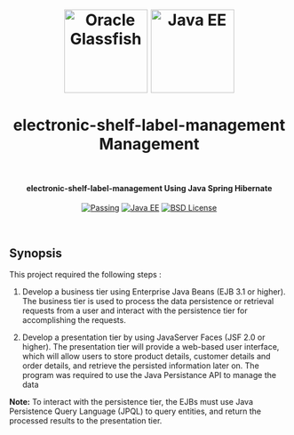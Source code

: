 <h1 align="center">
  <a href="https://glassfish.java.net/"><img src="https://cloud.githubusercontent.com/assets/5771200/19331354/e36b95d4-9127-11e6-9a99-ce5403ea704b.jpg" alt="Oracle Glassfish" height="150"></a>
  <a href="http://www.oracle.com/technetwork/java/javaee/overview/index.html"><img src="https://cloud.githubusercontent.com/assets/5771200/19332084/330b8938-912c-11e6-8874-f992e3503bae.png" alt="Java EE" height="150"></a>
  <br>
  <br>
  electronic-shelf-label-management Management
  <br>
  <br>
</h1>
<h4 align="center">electronic-shelf-label-management Using Java Spring Hibernate</h4>

<p align="center">
  <a href=""><img src="https://img.shields.io/travis/feross/standard/master.svg" alt="Passing"></a>
  <a href="http://www.oracle.com/technetwork/java/javaee/overview/index.html"><img src="https://img.shields.io/badge/Java%20EE-7-brightgreen.svg" alt="Java EE"></a>
  <a href="https://opensource.org/licenses/BSD-2-Clause"><img src="https://img.shields.io/badge/License-BSD-blue.svg" alt="BSD License"></a>
</p>
<br>



## Synopsis

 
This project required the following steps :

1. Develop a business tier using Enterprise Java Beans (EJB 3.1 or higher). The
business tier is used to process the data persistence or retrieval requests from a user and
interact with the persistence tier for accomplishing the requests.

2. Develop a presentation tier by using JavaServer Faces (JSF 2.0 or higher). The
presentation tier will provide a web-based user interface, which will allow users to
store product details, customer details and order details, and retrieve the persisted
information later on.
The program was required to use the Java Persistance API to manage the data


**Note:** To interact with the persistence tier, the EJBs must use Java Persistence Query
Language (JPQL) to query entities, and return the processed results to the presentation
tier.





